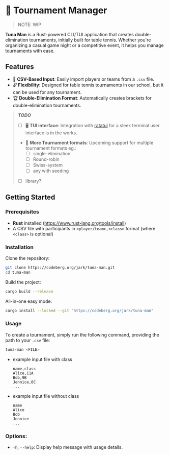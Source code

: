 # 🏓 Tournament Manager

> NOTE: WIP

**Tuna Man** is a Rust-powered CLI/TUI application that creates double-elimination tournaments, initially built for table tennis.
Whether you're organizing a casual game night or a competitive event, it helps you manage tournaments with ease. 

## Features

- 💾 **CSV-Based Input**: Easily import players or teams from a `.csv` file.
- 🔓 **Flexibility**: Designed for table tennis tournaments in our school, but it can be used for any tournament.
- 🏆 **Double-Elimination Format**: Automatically creates brackets for double-elimination tournaments.

> **_TODO_**
> - [ ] 🖥️ **TUI interface**: Integration with [ratatui](https://ratatui.rs) for a sleek terminal user interface is in the works.
> - 🔄 **More Tournament formats**: Upcoming support for multiple tournament formats eg.:
>   - [ ] single-elimination
>   - [ ] Round-robin
>   - [ ] Swiss-system
>   - [ ] any with seeding
> - [ ] library?

## Getting Started

### Prerequisites

- **Rust** installed (<href>https://www.rust-lang.org/tools/install</href>)
- A CSV file with participants in `<player/team>,<class>` format (where `<class>` is optional)

### Installation

Clone the repository:

```bash
git clone https://codeberg.org/jark/tuna-man.git
cd tuna-man
```

Build the project:

```bash
cargo build --release
```

All-in-one easy mode:  
```bash
cargo install --locked --git "https://codeberg.org/jark/tuna-man"
```

### Usage

To create a tournament, simply run the following command, providing the path to your `.csv` file:

```bash
tuna-man <FILE>
```

- example input file with class
  ```csv
  name,class
  Alice,11A
  Bob,9B
  Jennice,0C
  ...
  ```
- example input file without class
  ```csv
  name
  Alice
  Bob
  Jennice
  ...
  ```

### Options:

- `-h`, `--help`: Display help message with usage details.
